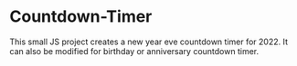 # Countdown-Timer
This small JS project creates a new year eve countdown timer for 2022. 
It can also be modified for birthday or anniversary countdown timer.

